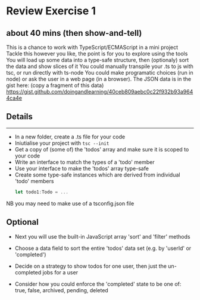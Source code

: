 # Review Exercise 1  
about 40 mins (then show-and-tell)
---

This is a chance to work with TypeScript/ECMAScript in a mini project
Tackle this however you like, the point is for you to explore using the tools
You will load up some data into a type-safe structure, then (optionaly) sort the data and show slices of it
You could manually transpile your .ts to js with tsc, or run directly with ts-node
You could make programatic choices (run in node) or ask the user in a web page (in a browser).
The JSON data is in the gist here: (copy a fragment of this data)
  https://gist.github.com/doingandlearning/40ceb809aebc0c22f932b93a9644ca4e

## Details
-------
- In a new folder, create a .ts file for your code
- Iniutialise your project with `tsc --init`
- Get a copy of (some of) the 'todos' array and make sure it is scoped to your code
- Write an interface to match the types of a 'todo' member
- Use your interface to make the 'todos' array type-safe
- Create some type-safe instances which are derived from individual 'todo' members
	```ts
  let todo1:Todo = ...
  ```

NB you may need to make use of a tsconfig.json file

Optional
--------
- Next you will use the built-in JavaScript array 'sort' and 'filter' methods
- Choose a data field to sort the entire 'todos' data set (e.g. by 'userId' or 'completed')
- Decide on a strategy to show todos for one user, then just the un-completed jobs for a user

- Consider how you could enforce the 'completed' state to be one of:
  true, false, archived, pending, deleted 


